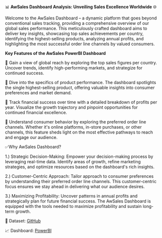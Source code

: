 📊 **AwSales Dashboard Analysis: Unveiling Sales Excellence Worldwide** 🌐

Welcome to the AwSales Dashboard – a dynamic platform that goes beyond conventional sales tracking, providing a comprehensive overview of our global sales performance. This meticulously crafted dashboard aims to deliver key insights, showcasing top sales achievements per country, identifying the highest-selling products, analyzing annual profits, and highlighting the most successful order line channels by valued consumers.

**Key Features of the AwSales PowerBI Dashboard**

📌 Gain a view of global reach by exploring the top sales figures per country. Uncover trends, identify high-performing markets, and strategize for continued success.

📌 Dive into the specifics of product performance. The dashboard spotlights the single highest-selling product, offering valuable insights into consumer preferences and market demand.

📌 Track financial success over time with a detailed breakdown of profits per year. Visualize the growth trajectory and pinpoint opportunities for continued financial excellence.

📌 Understand consumer behavior by exploring the preferred order line channels. Whether it's online platforms, in-store purchases, or other channels, this feature sheds light on the most effective pathways to reach and engage our audience.


✅Why AwSales Dashboard?

1.) Strategic Decision-Making: Empower your decision-making process by leveraging real-time data. Identify areas of growth, refine marketing strategies, and optimize resources based on the dashboard's rich insights.

2.) Customer-Centric Approach: Tailor approach to consumer preferences by understanding their preferred order line channels. This customer-centric focus ensures we stay ahead in delivering what our audience desires.

3.) Maximizing Profitability: Uncover patterns in annual profits and strategically plan for future financial success. The AwSales Dashboard is equipped with the tools needed to maximize profitability and sustain long-term growth.

📖 Dataset: [GitHub](https://github.com/microsoft/powerbi-desktop-samples/blob/main/AdventureWorks%20Sales%20Sample/AdventureWorks%20Sales.xlsx)

📈 Dashboard: [PowerBI](https://github.com/Aldosee/Data-Analyst-Portfolio/blob/main/Sales%26Finance/Aw%20DataViz.png)





